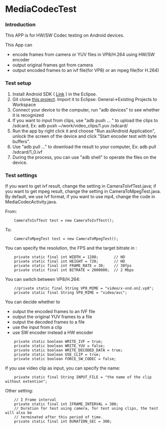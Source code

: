 # MediaCodecTest

### Introduction

This APP is for HW/SW Codec testing on Android devices. 

This App can 
 - encode frames from camera or YUV files in VP8/H.264 using HW/SW encoder
 - output original frames got from camera
 - output encoded frames to an ivf file(for VP8) or an mpeg file(for H.264)

### Test setup

1. Install Android SDK (
   [Link](http://developer.android.com/sdk/installing/installing-adt.html) ) in the Eclipse.
2. Git clone [this project](https://github.com/jingcmu/MediaCodecTest.git).
   Import it to Eclipse: General->Existing Projects to Workspace
3. Connect your device to the computer, run "adb devices" to see whether it is recognized
4. If you want to input from clips, use "adb push ... " to upload the clips to /sdcard,
   Ex: adb push ~/work/video_clips/1.yuv /sdcard/
5. Run the app by right click it and choose "Run as/Android Application", unlock the screen
   of the device and click "Start encoder test with byte buffers".
6. Use "adb pull ..." to download the result to your computer, 
   Ex: adb pull /sdcard/1_0.ivf
7. During the process, you can use "adb shell" to operate the files on the device.

### Test settings

If you want to get ivf result, change the setting in CameraToIvfTest.java;
if you want to get mpeg result, change the setting in CameraToMpegTest.java.
By default, we use Ivf format, if you want to use mp4, change the code in MediaCodecActivity.java.

From:
```
	CameraToIvfTest test = new CameraToIvfTest();
```
To:
```
	CameraToMpegTest test = new CameraToMpegTest();
```

You can specify the resolution, the FPS and the target bitrate in :

```
    private static final int WIDTH = 1280;       // HD
    private static final int HEIGHT = 720;       // HD
    private static final int FRAME_RATE = 30;    // 30fps
    private static final int BITRATE = 2000000;  // 2 Mbps
```

You can switch between VP8/H.264:

```
    //private static final String VP8_MIME = "video/x-vnd.on2.vp8";
    private static final String VP8_MIME = "video/avc";
```

You can decide whether to 
 - output the encoded frames to an IVF file
 - output the original YUV frames to a file
 - output the decoded frames to a file
 - use the input from a clip
 - use SW encoder instead a HW encoder
```
    private static boolean WRITE_IVF = true;
    private static boolean WRITE_YUV = false;
    private static boolean WRITE_DECODED_DATA = true;
    private static boolean USE_CLIP = true;
    private static boolean FORCE_SW_CODEC = false;
```

If you use video clip as input, you can specify the name:
```
    private static final String INPUT_FILE = "the name of the clip without extention";
```

Other setting:
```
    // I Frame interval
    private static final int IFRAME_INTERVAL = 300;
    // Duration for test using camera, for test using clips, the test will also be
    // terminated after this period of time.
    private static final int DURATION_SEC = 300;
```
